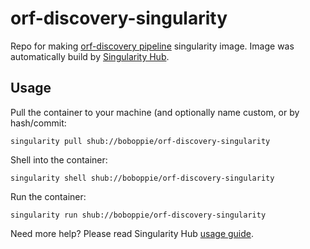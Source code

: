 # orf-discovery-singularity
Repo for making [orf-discovery pipeline](https://github.com/boboppie/orf-discovery) singularity image. Image was automatically build by [Singularity Hub](https://singularity-hub.org/).

## Usage

Pull the container to your machine (and optionally name custom, or by hash/commit:

    singularity pull shub://boboppie/orf-discovery-singularity

Shell into the container:

    singularity shell shub://boboppie/orf-discovery-singularity

Run the container:

    singularity run shub://boboppie/orf-discovery-singularity

Need more help? Please read Singularity Hub [usage guide](https://github.com/singularityhub/singularityhub.github.io/wiki/Deploy#order-of-operations).

